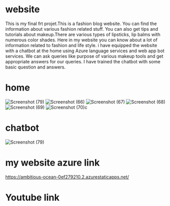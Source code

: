 # website
This is my final frt projet.This is a fashion blog website. You can find the information about various fashion related stuff. You can also get tips and tutorials about makeup.There are various types of lipsticks, lip balms with numerous color shades. Here in my website you can know about a lot of information related to fashion and life style. i have equipped the website with a chatbot at the home using Azure language services and web app bot services. We can ask queries like purpose of various makeup tools and get appropriate answers for our queries. I have trained the chatbot with some basic question and answers.
# home 
![Screenshot (79)](https://user-images.githubusercontent.com/108890847/202280892-636bedde-b7f5-4cb6-9975-70c8046c039e.png)
![Screenshot (66)](https://user-images.githubusercontent.com/108890847/198548678-24ddff12-32d7-4d6e-bf86-320d26fddc01.png)
![Screenshot (67)](https://user-images.githubusercontent.com/108890847/198548920-b30efca8-dacb-4147-8b5b-be1eaf86ac80.png)
![Screenshot (68)](https://user-images.githubusercontent.com/108890847/198549151-26680f9e-2770-4682-97aa-01d4c35c8613.png)
![Screenshot (69)](https://user-images.githubusercontent.com/108890847/198549810-dc9ed9c0-afc6-4ba1-9bc9-609662c77128.png)
![Screenshot (70)](https://user-images.githubusercontent.com/108890847/198551107-3d09d5ee-29c3-416a-81ad-2f4574b3c14c.png)c 
# chatbot
![Screenshot (79)](https://user-images.githubusercontent.com/108890847/202281162-eba475a8-8311-447a-a46a-14a7616975b6.png)

# my website azure link
https://ambitious-ocean-0ef279210.2.azurestaticapps.net/
# Youtube link


